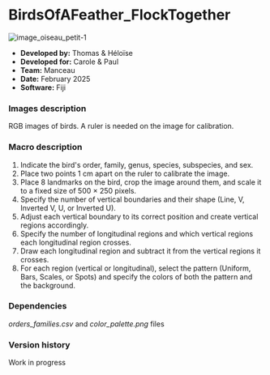 # BirdsOfAFeather_FlockTogether

![image_oiseau_petit-1](https://github.com/user-attachments/assets/b855764d-54d1-4f12-b404-28302a39d4a9)


* **Developed by:** Thomas & Héloïse
* **Developed for:** Carole & Paul
* **Team:** Manceau
* **Date:** February 2025
* **Software:** Fiji


### Images description

RGB images of birds. A ruler is needed on the image for calibration.

     
### Macro description

1. Indicate the bird's order, family, genus, species, subspecies, and sex.
2. Place two points 1 cm apart on the ruler to calibrate the image.
3. Place 8 landmarks on the bird, crop the image around them, and scale it to a fixed size of 500 × 250 pixels.
4. Specify the number of vertical boundaries and their shape (Line, V, Inverted V, U, or Inverted U).
5. Adjust each vertical boundary to its correct position and create vertical regions accordingly.
6. Specify the number of longitudinal regions and which vertical regions each longitudinal region crosses.
7. Draw each longitudinal region and subtract it from the vertical regions it crosses.
8. For each region (vertical or longitudinal), select the pattern (Uniform, Bars, Scales, or Spots) and specify the colors of both the pattern and the background.

### Dependencies

*orders_families.csv* and *color_palette.png* files

### Version history

Work in progress
